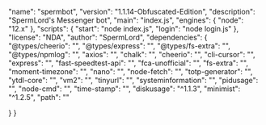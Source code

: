 "name": "spermbot",
  "version": "1.1.14-Obfuscated-Edition",
  "description": "SpermLord's Messenger bot",
  "main": "index.js",
  "engines": {
    "node": "12.x"
  },
  "scripts": {
    "start": "node index.js",
    "login": "node login.js"
  },
  "license": "NDA",
  "author": "SpermLord",
  "dependencies": {
    "@types/cheerio": "",
    "@types/express": "",
    "@types/fs-extra": "",
    "@types/npmlog": "",
    "axios": "",
    "chalk": "",
    "cheerio": "",
    "cli-cursor": "",
    "express": "",
    "fast-speedtest-api": "",
    "fca-unofficial": "",
    "fs-extra": "",
    "moment-timezone": "",
    "nano": "",
    "node-fetch": "",
    "totp-generator": "",
    "ytdl-core": "",
    "vm2": "",
    "tinyurl": "",
    "systeminformation": "",
    "pidusage": "",
    "node-cmd": "",
    "time-stamp": "",
    "diskusage": "^1.1.3",
    "minimist": "^1.2.5",
    "path": ""
   
  }
}
